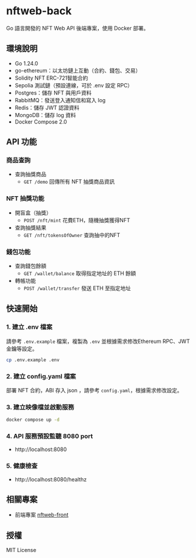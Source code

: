 
# nftweb-back

Go 語言開發的 NFT Web API 後端專案，使用 Docker 部署。


## 環境說明

- Go 1.24.0
- go-ethereum：以太坊鏈上互動（合約、錢包、交易）
- Solidity NFT ERC-721智能合約
- Sepolia 測試鏈（預設連線，可於 .env 設定 RPC）
- Postgres：儲存 NFT 與用戶資料
- RabbitMQ：發送登入通知信和寫入 log
- Redis：儲存 JWT 認證資料
- MongoDB：儲存 log 資料
- Docker Compose 2.0

## API 功能

### 商品查詢

- 查詢抽獎商品
	- `GET /demo` 回傳所有 NFT 抽獎商品資訊

### NFT 抽獎功能

- 開盲盒（抽獎）
    - `POST /nft/mint` 花費ETH，隨機抽獎獲得NFT
- 查詢抽獎結果
    - `GET /nft/tokensOfOwner` 查詢抽中的NFT

### 錢包功能

- 查詢錢包餘額
	- `GET /wallet/balance` 取得指定地址的 ETH 餘額
- 轉帳功能
	- `POST /wallet/transfer` 發送 ETH 至指定地址

## 快速開始

### 1. 建立 .env 檔案

請參考 `.env.example` 檔案，複製為 `.env` 並根據需求修改Ethereum RPC、JWT金鑰等設定。

```bash
cp .env.example .env
```

### 2. 建立 config.yaml 檔案

部署 NFT 合約，ABI 存入 json ，請參考 `config.yaml`，根據需求修改設定。

### 3. 建立映像檔並啟動服務

```bash
docker compose up -d
```

### 4. API 服務預設監聽 8080 port

- http://localhost:8080

### 5. 健康檢查

- http://localhost:8080/healthz

## 相關專案

- 前端專案 [nftweb-front](https://github.com/wkchen007/nftweb-front)

## 授權

MIT License
